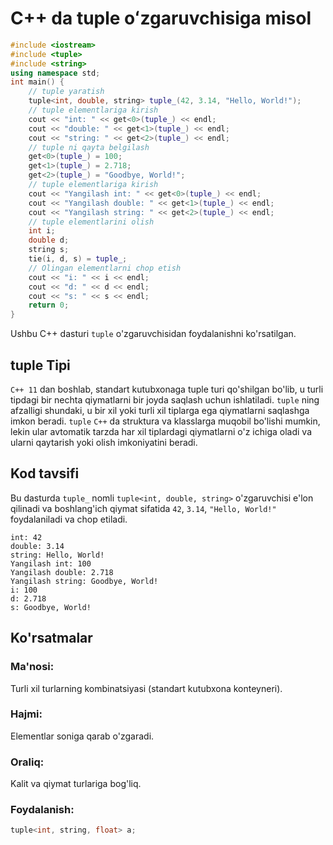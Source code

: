 # C++ da tuple oʻzgaruvchisiga misol
```cpp
#include <iostream>
#include <tuple>
#include <string>
using namespace std;
int main() {
    // tuple yaratish
    tuple<int, double, string> tuple_(42, 3.14, "Hello, World!");
    // tuple elementlariga kirish
    cout << "int: " << get<0>(tuple_) << endl;
    cout << "double: " << get<1>(tuple_) << endl;
    cout << "string: " << get<2>(tuple_) << endl;
    // tuple ni qayta belgilash
    get<0>(tuple_) = 100;
    get<1>(tuple_) = 2.718;
    get<2>(tuple_) = "Goodbye, World!";
    // tuple elementlariga kirish
    cout << "Yangilash int: " << get<0>(tuple_) << endl;
    cout << "Yangilash double: " << get<1>(tuple_) << endl;
    cout << "Yangilash string: " << get<2>(tuple_) << endl;
    // tuple elementlarini olish
    int i;
    double d;
    string s;
    tie(i, d, s) = tuple_;
    // Olingan elementlarni chop etish
    cout << "i: " << i << endl;
    cout << "d: " << d << endl;
    cout << "s: " << s << endl;
    return 0;
}
```
Ushbu C++ dasturi `tuple` o'zgaruvchisidan foydalanishni ko'rsatilgan.
## tuple Tipi
`C++ 11` dan boshlab, standart kutubxonaga tuple turi qo'shilgan bo'lib, u turli tipdagi bir nechta qiymatlarni bir joyda saqlash uchun ishlatiladi. 
`tuple` ning afzalligi shundaki, u bir xil yoki turli xil tiplarga ega qiymatlarni saqlashga imkon beradi. `tuple` `C++` da struktura va klasslarga muqobil bo'lishi mumkin, 
lekin ular avtomatik tarzda har xil tiplardagi qiymatlarni o'z ichiga oladi va ularni qaytarish yoki olish imkoniyatini beradi.
## Kod tavsifi
Bu dasturda `tuple_` nomli `tuple<int, double, string>` o'zgaruvchisi e'lon qilinadi va boshlang'ich qiymat sifatida 
`42`, `3.14`, `"Hello, World!"` foydalaniladi va chop etiladi.
```console
int: 42
double: 3.14
string: Hello, World!
Yangilash int: 100
Yangilash double: 2.718
Yangilash string: Goodbye, World!
i: 100
d: 2.718
s: Goodbye, World!
```
## Ko'rsatmalar
### Ma'nosi:
Turli xil turlarning kombinatsiyasi (standart kutubxona konteyneri).
### Hajmi:
Elementlar soniga qarab o'zgaradi.
### Oraliq:
Kalit va qiymat turlariga bog'liq.
### Foydalanish:
```cpp
tuple<int, string, float> a;
```
